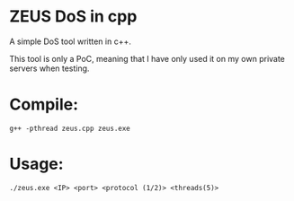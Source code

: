 # ZEUS DoS in cpp

A simple DoS tool written in c++.

This tool is only a PoC, meaning that I have only used it on my own private servers when testing.

# Compile:
``` g++ -pthread zeus.cpp zeus.exe ```

# Usage:
```./zeus.exe <IP> <port> <protocol (1/2)> <threads(5)> ```
